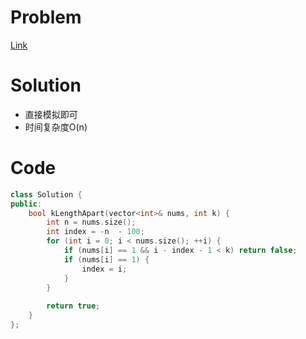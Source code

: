 # Problem
[Link](https://leetcode-cn.com/problems/check-if-all-1s-are-at-least-length-k-places-away/)

# Solution

* 直接模拟即可
* 时间复杂度O(n)

# Code
```cpp
class Solution {
public:
    bool kLengthApart(vector<int>& nums, int k) {
        int n = nums.size(); 
        int index = -n  - 100;
        for (int i = 0; i < nums.size(); ++i) {
            if (nums[i] == 1 && i - index - 1 < k) return false;
            if (nums[i] == 1) {
                index = i;
            }
        }
        
        return true;
    }
};
```